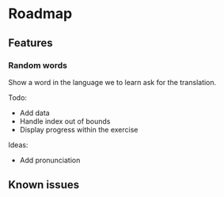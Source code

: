 # Roadmap

## Features

### Random words

Show a word in the language we to learn ask for the translation.

Todo:

- Add data
- Handle index out of bounds
- Display progress within the exercise

Ideas:

- Add pronunciation

## Known issues
